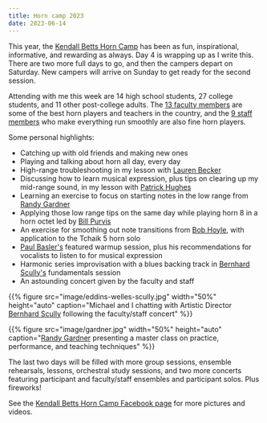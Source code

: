 ```yaml
---
title: Horn camp 2023
date: 2023-06-14
---
```


This year, the [Kendall Betts Horn Camp](https://horncamp.org) has been as fun, inspirational, informative, and rewarding as always. Day 4 is wrapping up as I write this. There are two more full days to go, and then the campers depart on Saturday. New campers will arrive on Sunday to get ready for the second session.

Attending with me this week are 14 high school students, 27 college students, and 11 other post-college adults. The [13 faculty members](https://horncamp.org/faculty) are some of the best horn players and teachers in the country, and the [9 staff members](https://horncamp.org/staff) who make everything run smoothly are also fine horn players.

Some personal highlights:

- Catching up with old friends and making new ones
- Playing and talking about horn all day, every day
- High-range troubleshooting in my lesson with [Lauren Becker](https://horncamp.org/faculty/lauren-becker)
- Discussing how to learn musical expression, plus tips on clearing up my mid-range sound, in my lesson with [Patrick Hughes](https://horncamp.org/faculty/patrick-hughes)
- Learning an exercise to focus on starting notes in the low range from [Randy Gardner](https://horncamp.org/faculty/randy-gardner)
- Applying those low range tips on the same day while playing horn 8 in a horn octet led by [Bill Purvis](https://horncamp.org/faculty/william-purvis)
- An exercise for smoothing out note transitions from [Bob Hoyle](https://horncamp.org/faculty/robert-hoyle), with application to the Tchaik 5 horn solo
- [Paul Basler's](https://horncamp.org/faculty/paul-basler) featured warmup session, plus his recommendations for vocalists to listen to for musical expression
- Harmonic series improvisation with a blues backing track in [Bernhard Scully's](https://horncamp.org/faculty/bernhard-scully) fundamentals session
- An astounding concert given by the faculty and staff

{{% figure
  src="image/eddins-welles-scully.jpg" 
  width="50%"
  height="auto"
  caption="Michael and I chatting with Artistic Director [Bernhard Scully](https://horncamp.org/bernhard-scully) following the faculty/staff concert"
%}}

{{% figure
  src="image/gardner.jpg" 
  width="50%"
  height="auto"
  caption="[Randy Gardner](https://horncamp.org/faculty/randy-gardner) presenting a master class on practice, performance, and teaching techniques"
%}}

The last two days will be filled with more group sessions, ensemble rehearsals, lessons, orchestral study sessions, and two more concerts featuring participant and faculty/staff ensembles and participant solos. Plus fireworks!

See the [Kendall Betts Horn Camp Facebook page](https://www.facebook.com/CormontMusic) for more pictures and videos.
